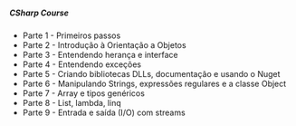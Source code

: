 ##### CSharp Course

* Parte 1  - Primeiros passos
* Parte 2 - Introdução à Orientação a Objetos 
* Parte 3 - Entendendo herança e interface
* Parte 4 - Entendendo exceções
* Parte 5 - Criando bibliotecas DLLs, documentação e usando o Nuget
* Parte 6 - Manipulando Strings, expressões regulares e a classe Object
* Parte 7 - Array e tipos genéricos
* Parte 8 - List<T>, lambda, linq
* Parte 9 - Entrada e saída (I/O) com streams  
